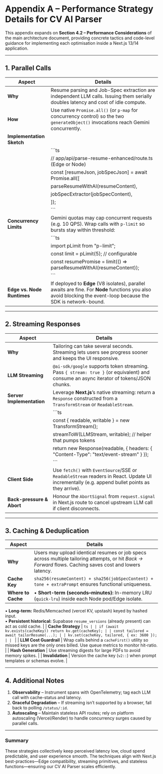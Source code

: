 # Appendix A – Performance Strategy Details for CV AI Parser

This appendix expands on **Section 4.2 – Performance Considerations** of the main architecture document, providing concrete tactics and code-level guidance for implementing each optimisation inside a Next.js 13/14 application.

---

## 1. Parallel Calls

| Aspect | Details |
|--------|---------|
| **Why** | Resume parsing and Job-Spec extraction are independent LLM calls. Issuing them serially doubles latency and cost of idle compute. |
| **How** | Use native `Promise.all()` (or `p-map` for concurrency control) so the two `generateObject()` invocations reach Gemini concurrently. |
| **Implementation Sketch** |
| | ```ts
| | // app/api/parse-resume-enhanced/route.ts (Edge or Node)
| | const [resumeJson, jobSpecJson] = await Promise.all([
| |   parseResumeWithAI(resumeContent),
| |   jobSpecExtractor(jobSpecContent),
| | ]);
| | ``` |
| **Concurrency Limits** | Gemini quotas may cap concurrent requests (e.g. 10 QPS). Wrap calls with `p-limit` so bursts stay within threshold:  |
| | ```ts
| | import pLimit from "p-limit";
| | const limit = pLimit(5); // configurable
| | const resumePromise = limit(() => parseResumeWithAI(resumeContent));
| | ``` |
| **Edge vs. Node Runtimes** | If deployed to **Edge** (V8 isolates), parallel awaits are fine. For **Node** functions you also avoid blocking the event-loop because the SDK is network-bound. |

---

## 2. Streaming Responses

| Aspect | Details |
|--------|---------|
| **Why** | Tailoring can take several seconds. Streaming lets users see progress sooner and keeps the UI responsive. |
| **LLM Streaming** | `@ai-sdk/google` supports token streaming. Pass `{ stream: true }` (or equivalent) and consume an async iterator of tokens/JSON chunks. |
| **Server Implementation** | Leverage **Next.js**’s native streaming: return a `Response` constructed from a `TransformStream` or `ReadableStream`.
| | ```ts
| | const { readable, writable } = new TransformStream();
| | streamToW(LLMStream, writable); // helper that pumps tokens
| | return new Response(readable, { headers: { "Content-Type": "text/event-stream" } });
| | ``` |
| **Client Side** | Use `fetch()` with `EventSource`/SSE or `ReadableStream` readers in React. Update UI incrementally (e.g. append bullet points as they arrive). |
| **Back-pressure & Abort** | Honour the `AbortSignal` from `request.signal` in Next.js route to cancel upstream LLM call if client disconnects. |

---

## 3. Caching & Deduplication

| Aspect | Details |
|--------|---------|
| **Why** | Users may upload identical resumes or job specs across multiple tailoring attempts, or hit *Back → Forward* flows. Caching saves cost and lowers latency. |
| **Cache Key** | `sha256(resumeContent) + sha256(jobSpecContent) + tone + extraPrompt` ensures functional uniqueness. |
| **Where to Cache** | • **Short-term (seconds–minutes):** In-memory LRU (`quick-lru`) inside each Node pod/Edge isolate.  
• **Long-term:** Redis/Memcached (vercel KV, upstash) keyed by hashed input.  
• **Persistent historical:** Supabase `resume_versions` (already present) can act as cold cache. |
| **Cache Strategy** | ```ts
| | if (await kv.exists(cacheKey)) return kv.get(cacheKey);
| | const tailored = await tailorResume(...);
| | kv.set(cacheKey, tailored, { ex: 3600 });
| | ``` |
| **LLM Cost Guardrail** | Wrap calls behind a `cacheFirst()` utility so missed keys are the only ones billed. Use queue metrics to monitor hit-ratio. |
| **Hash Generation** | Use streaming digests for large PDFs to avoid memory spikes. |
| **Invalidation** | Version the cache key (<code>v2::</code>) when prompt templates or schemas evolve. |

---

## 4. Additional Notes

1. **Observability** – Instrument spans with OpenTelemetry; tag each LLM call with cache-status and latency.  
2. **Graceful Degradation** – If streaming isn’t supported by a browser, fall back to polling `/status/:id`.  
3. **Autoscaling** – Maintain stateless API routes; rely on platform autoscaling (Vercel/Render) to handle concurrency surges caused by parallel calls.

---

### Summary
These strategies collectively keep perceived latency low, cloud spend predictable, and user experience smooth. The techniques align with Next.js best-practices—Edge compatibility, streaming primitives, and stateless functions—ensuring our CV AI Parser scales efficiently.